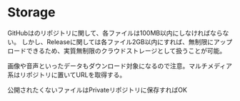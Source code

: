 # Storage

GitHubはのリポジトリに関して、各ファイルは100MB以内にしなければならない。
しかし、Releaseに関しては各ファイル2GB以内にすれば、無制限にアップロードできるため、実質無制限のクラウドストレージとして扱うことが可能。

画像や音声といったデータもダウンロード対象になるので注意。マルチメディア系はリポジトリに置いてURLを取得する。

公開されたくないファイルはPrivateリポジトリに保存すればOK
